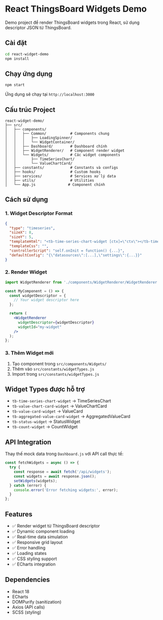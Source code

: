 # React ThingsBoard Widgets Demo

Demo project để render ThingsBoard widgets trong React, sử dụng descriptor JSON từ ThingsBoard.

## Cài đặt

```bash
cd react-widget-demo
npm install
```

## Chạy ứng dụng

```bash
npm start
```

Ứng dụng sẽ chạy tại `http://localhost:3000`

## Cấu trúc Project

```
react-widget-demo/
├── src/
│   ├── components/
│   │   ├── Common/           # Components chung
│   │   │   ├── LoadingSpinner/
│   │   │   └── WidgetContainer/
│   │   ├── Dashboard/        # Dashboard chính
│   │   ├── WidgetRenderer/   # Component render widget
│   │   └── Widgets/          # Các widget components
│   │       ├── TimeSeriesChart/
│   │       └── ValueChartCard/
│   ├── constants/            # Constants và configs
│   ├── hooks/                # Custom hooks
│   ├── services/             # Services xử lý data
│   ├── utils/                # Utilities
│   └── App.js               # Component chính
```

## Cách sử dụng

### 1. Widget Descriptor Format

```json
{
  "type": "timeseries",
  "sizeX": 8,
  "sizeY": 5,
  "templateHtml": "<tb-time-series-chart-widget [ctx]=\"ctx\"></tb-time-series-chart-widget>",
  "templateCss": "",
  "controllerScript": "self.onInit = function() {...}",
  "defaultConfig": "{\"datasources\":[...],\"settings\":{...}}"
}
```

### 2. Render Widget

```jsx
import WidgetRenderer from './components/WidgetRenderer/WidgetRenderer';

const MyComponent = () => {
  const widgetDescriptor = {
    // Your widget descriptor here
  };

  return (
    <WidgetRenderer 
      widgetDescriptor={widgetDescriptor}
      widgetId="my-widget"
    />
  );
};
```

### 3. Thêm Widget mới

1. Tạo component trong `src/components/Widgets/`
2. Thêm vào `src/constants/widgetTypes.js`
3. Import trong `src/constants/widgetTypes.js`

## Widget Types được hỗ trợ

- `tb-time-series-chart-widget` → TimeSeriesChart
- `tb-value-chart-card-widget` → ValueChartCard
- `tb-value-card-widget` → ValueCard
- `tb-aggregated-value-card-widget` → AggregatedValueCard
- `tb-status-widget` → StatusWidget
- `tb-count-widget` → CountWidget

## API Integration

Thay thế mock data trong `Dashboard.js` với API call thực tế:

```jsx
const fetchWidgets = async () => {
  try {
    const response = await fetch('/api/widgets');
    const widgets = await response.json();
    setWidgets(widgets);
  } catch (error) {
    console.error('Error fetching widgets:', error);
  }
};
```

## Features

- ✅ Render widget từ ThingsBoard descriptor
- ✅ Dynamic component loading
- ✅ Real-time data simulation
- ✅ Responsive grid layout
- ✅ Error handling
- ✅ Loading states
- ✅ CSS styling support
- ✅ ECharts integration

## Dependencies

- React 18
- ECharts
- DOMPurify (sanitization)
- Axios (API calls)
- SCSS (styling)

